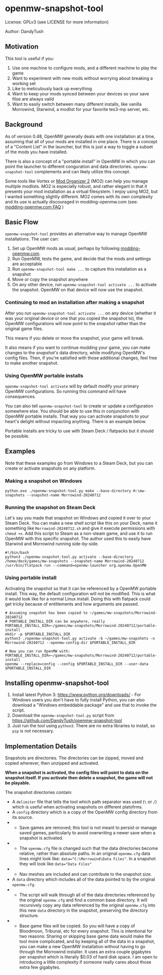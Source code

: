 # openmw-snapshot-tool

License: GPLv3 (see LICENSE for more information)

Author: DandyTush

## Motivation

This tool is useful if you:
1. Use one machine to configure mods, and a different machine to play the game
2. Want to experiment with new mods without worrying about breaking a working set
3. Like to meticulously back up everything
4. Want to keep your mods synced between your devices so your save filse are always valid
5. Want to easily switch between many different installs, like vanilla Morrowind, Starwind, a modlist for your favorite tes3-mp server, etc.

## Background

As of version 0.48, OpenMW generally deals with one installation at a time, assuming that all of your mods are installed in one place. There is a concept of a "Content List" in the launcher, but this is just a way to toggle a subset of the mods you have installed.

There is also a concept of a "portable install" in OpenMW in which you can point the launcher to different conguration and data directories. `openmw-snapshot-tool` complements and can likely utilize this concept.

Some tools like Vortex or [Mod Organizer 2](https://github.com/ModOrganizer2/modorganizer/releases) (MO2) can help you manage multiple modlists. MO2 is especially robust, and rather elegant in that it presents your mod installation as a virtual filesystem. I enjoy using MO2, but I wanted something slightly different. MO2 comes with its own complexity and its use is actually discouraged in modding-openmw.com (see: [modding-openmw.com FAQ](https://modding-openmw.com/faq/tooling) )

## Basic Flow

`openmw-snapshot-tool` provides an alternative way to manage OpenMW installations. The user can:
1. Set up OpenMW mods as usual, perhaps by following [modding-openmw.com](https://modding-openmw.com/).
2. Run OpenMW, tests the game, and decide that the mods and settings are acceptable
3. Run `openmw-snapshot-tool make ...` to capture this installation as a snapshot
4. Move or copy the snapshot anywhere
5. On any other device, run `openmw-snapshot-tool activate ...` to activate the snapshot. OpenMW on that device will now use the snapshot.   

### Continuing to mod an installation after making a snapshot

After you run  `openmw-snapshot-tool activate ...` on any device (whether it was your original device or one that you copied the snapshot to), the OpenMW configurations will now point to the *snapshot* rather than the original game files.

This means if you delete or move the snapshot, your game will break.

It also means if you want to continue modding your game, you can make changes to the *snapshot's* data directory, while modifying OpenMW's config files. Then, if you're satisfied with those additional changes, feel free to make another snapshot.

### Using OpenMW portable installs

`openmw-snapshot-tool activate` will by default modify your primary OpenMW configurations. So running this command will have consequences.

You can also tell `openmw-snapshot-tool` to create or update a configuration somewhere else. You should be able to use this in conjunction with OpenMW portable installs. That way you can activate snapshots to your heart's delight without impacting anything. There is an example below.

Portable installs are tricky to use with Steam Deck / flatpacks but it should be possible.

## Examples

Note that these examples go from Windows to a Steam Deck, but you can create or activate snapshots on any platform.

### Making a snapshot on Windows
```
python.exe ./openmw-snapshot-tool.py make --base-directory H:\mw-snapshots --snapshot-name Morrowind-20240712
```

### Running the snapshot on Steam Deck
Let's say you made that snapshot on Windows and copied it over to your Steam Deck. You can make a new shell script like this on your Deck, name it something like `Morrowind-20240712.sh` and give it execute permissions with `chmod +x`. Add this script to Steam as a non-steam game, and use it to run OpenMW with this specific snapshot. The author used this to easily have Starwind and Morrowind running side-by-side.
```
#!/bin/bash
python3 ./openmw-snapshot-tool.py activate --base-directory /home/deck/games/mw-snapshots --snapshot-name Morrowind-20240712
/usr/bin/flatpack run --command=openmw-launcher org.openmw.OpenMW
```

### Using portable install
Activating the snapshot so that it can be referenced by a OpenMW portable install. This way, the default configuration will not be modified.
This is what it would look like for a normal Linux install. Doing this with flatpack could get tricky because of entitlements and how arguments are passed.
```
# Assuming snapshot has been copied to ~/games/mw-snapshots/Morrowind-20240712
# PORTABLE_INSTALL_DIR can be anywhere, really
PORTABLE_INSTALL_DIR=~/games/mw-snapshots/Morrowind-20240712/portable-install
mkdir -p $PORTABLE_INSTALL_DIR
python3 ./openmw-snapshot-tool.py activate -b ~/games/mw-snapshots -n Morrowind-20240712 --openmw-config-dir $PORTABLE_INSTALL_DIR

# Now you can run OpenMW with:
PORTABLE_INSTALL_DIR=~/games/mw-snapshots/Morrowind-20240712/portable-install
openmw --replace=config --config $PORTABLE_INSTALL_DIR --user-data $PORTABLE_INSTALL_DIR
```

## Installing openmw-snapshot-tool

1. Install latest Python 3: https://www.python.org/downloads/ - For Windows users you don't have to fully install Python, you can also download a "Windows embeddable package" and use that to invoke the script.
2. Download the `openmw-snapshot-tool.py` script from https://github.com/DandyTush/openmw-snapshot-tool
3. Just run the tool using `python3`. There are no extra libraries to install, so `pip` is not necessary.

## Implementation Details

Snapshots are directories. The directories can be zipped, moved and copied wherever, then unzipped and activated.

**When a snapshot is activated, the config files will point to data on the snapshot itself. If you activate then delete a snapshot, the game will not be playable.**

The snapshot directories contain:
- A `delimiter` file that tells the tool which path separator was used (`\` or `/`) which is useful when activating snapshots on different platofrms.
- A `config` directory which is a copy of the OpenMW config directory from its source.
- - Save games are removed; this tool is not meant to persist or manage saved games, particularly to avoid overwriting a newer save when a snapshot is activated.
- - The `openmw.cfg` file is changed such that the data directories become relative, rather than absolute paths. In an original `openmw.cfg` data lines might look like: `data="C:\Morrowind\Data Files"`. In a snapshot they will look like `data="Data Files"`
- - Nav meshes are included and can contribute to the snapshot size.
- A `data` directory which includes all of the data pointed to by the original `openmw.cfg`.
- - The script will walk through all of the data directories referenced by the original `openmw.cfg` and find a common base directory. It will recursively copy any data referenced by the original `openmw.cfg` into this new `data` directory in the snapshot, preserving the directory structure.
- - Base game files will be copied. So you will have a copy of Bloodmoon, Tribunal, etc for every snapshot. This is intentional for two reasons: Sharing or skipping base game data would make the tool more complicated, and by keeping all of the data in a snapshot, you can make a new OpenMW installation without having to go through the Morrowind installer. It uses an extra couple gigabytes per snapshot which is literally $0.03 of hard disk space. I am open to introducing a little complexity if someone really cares about those extra few gigabytes. 
